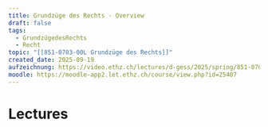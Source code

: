 ```yaml
---
title: Grundzüge des Rechts - Overview
draft: false
tags:
  - GrundzügedesRechts
  - Recht
topic: "[[851-0703-00L Grundzüge des Rechts]]"
created_date: 2025-09-19
aufzeichnung: https://video.ethz.ch/lectures/d-gess/2025/spring/851-0708-00L
moodle: https://moodle-app2.let.ethz.ch/course/view.php?id=25407
---
```

# Lectures

